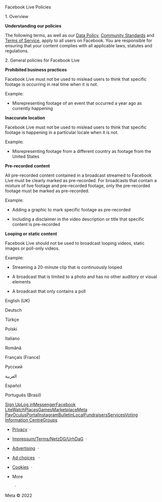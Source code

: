 Facebook Live Policies

1\. Overview

**Understanding our policies**

The following terms, as well as our [Data Policy](https://www.facebook.com/about/privacy/), [Community Standards](https://www.facebook.com/communitystandards/) and [Terms of Service](https://www.facebook.com/legal/terms), apply to all users on Facebook. You are responsible for ensuring that your content complies with all applicable laws, statutes and regulations.

2\. General policies for Facebook Live

**Prohibited business practices**

Facebook Live must not be used to mislead users to think that specific footage is occurring in real time when it is not.

Example:

* Misrepresenting footage of an event that occurred a year ago as currently happening

**Inaccurate location**

Facebook Live must not be used to mislead users to think that specific footage is happening in a particular locale when it is not.

Example:

* Misrepresenting footage from a different country as footage from the United States

**Pre-recorded content**

All pre-recorded content contained in a broadcast streamed to Facebook Live must be clearly marked as pre-recorded. For broadcasts that contain a mixture of live footage and pre-recorded footage, only the pre-recorded footage must be marked as pre-recorded.

Example:

* Adding a graphic to mark specific footage as pre-recorded

* Including a disclaimer in the video description or title that specific content is pre-recorded

**Looping or static content**

Facebook Live should not be used to broadcast looping videos, static images or poll-only videos.

Example:

* Streaming a 20-minute clip that is continuously looped

* A broadcast that is limited to a photo and has no other auditory or visual elements

* A broadcast that only contains a poll

English (UK)

Deutsch

Türkçe

Polski

Italiano

Română

Français (France)

Русский

العربية

Español

Português (Brasil)

[Sign Up](https://www.facebook.com/reg/)[Log in](https://www.facebook.com/login/)[Messenger](https://en-gb.facebook.com/policies/https%3A%2F%2Fl.facebook.com%2Fl.php%3Fu=https%3A%2F%2Fmessenger.com%2F)[Facebook Lite](https://www.facebook.com/lite/)[Watch](https://en-gb.facebook.com/watch/)[Places](https://www.facebook.com/places/)[Games](https://www.facebook.com/games/)[Marketplace](https://www.facebook.com/marketplace/)[Meta Pay](https://pay.facebook.com/)[Oculus](https://en-gb.facebook.com/policies/https%3A%2F%2Fl.facebook.com%2Fl.php%3Fu=https%3A%2F%2Fwww.oculus.com%2F)[Portal](https://portal.facebook.com/)[Instagram](https://en-gb.facebook.com/policies/https%3A%2F%2Fl.facebook.com%2Fl.php%3Fu=https%3A%2F%2Fwww.instagram.com%2F)[Bulletin](https://en-gb.facebook.com/policies/https%3A%2F%2Fl.facebook.com%2Fl.php%3Fu=https%3A%2F%2Fwww.bulletin.com%2F)[Local](https://www.facebook.com/local/lists/245019872666104/)[Fundraisers](https://www.facebook.com/fundraisers/)[Services](https://www.facebook.com/biz/directory/)[Voting Information Centre](https://www.facebook.com/votinginformationcenter/?entry_point=c2l0ZQ%3D%3D)[Groups](https://www.facebook.com/groups/explore/)

* [Privacy](https://en-gb.facebook.com/privacy/explanation/)  ·
* [Impressum/Terms/NetzDG/UrhDaG](https://en-gb.facebook.com/terms?ref=pf)  ·
* [Advertising](https://en-gb.facebook.com/business/)  ·
* [Ad choices](https://en-gb.facebook.com/help/568137493302217)   ·
* [Cookies](https://en-gb.facebook.com/policies/cookies/)  ·
* More
    
      ·

Meta © 2022
